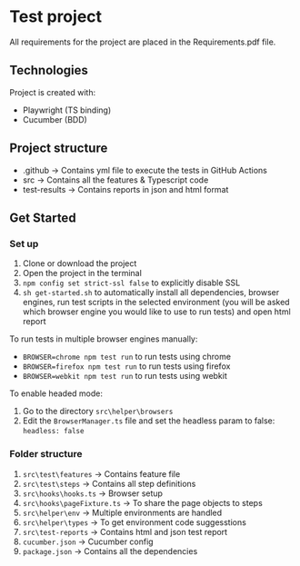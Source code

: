 # Test project
All requirements for the project are placed in the Requirements.pdf file.

## Technologies
Project is created with:
* Playwright (TS binding)
* Cucumber (BDD)

## Project structure
* .github -> Contains yml file to execute the tests in GitHub Actions
* src -> Contains all the features & Typescript code
* test-results -> Contains reports in json and html format

## Get Started
### Set up
1. Clone or download the project
2. Open the project in the terminal
3. `npm config set strict-ssl false` to explicitly disable SSL
4. `sh get-started.sh` to automatically install all dependencies, browser engines, run test scripts in the selected environment (you will be asked which browser engine you would like to use to run tests) and open html report
    
To run tests in multiple browser engines manually:
* `BROWSER=chrome npm test run` to run tests using chrome
* `BROWSER=firefox npm test run` to run tests using firefox
* `BROWSER=webkit npm test run` to run tests using webkit

To enable headed mode:  
1. Go to the directory `src\helper\browsers`
2. Edit the `BrowserManager.ts` file and set the headless param to false: `headless: false`  

### Folder structure
1. `src\test\features` -> Contains feature file
2. `src\test\steps` -> Contains all step definitions
3. `src\hooks\hooks.ts` -> Browser setup
4. `src\hooks\pageFixture.ts` -> To share the page objects to steps
5. `src\helper\env` -> Multiple environments are handled
6. `src\helper\types` -> To get environment code suggesstions
7. `src\test-reports` -> Contains html and json test report
8. `cucumber.json` -> Cucumber config
9. `package.json` -> Contains all the dependencies
